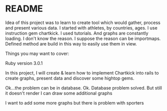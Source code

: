 # README

Idea of this project was to learn to create tool which would gather, process and present various data.
I started with athletes, by countries, ages.
I use instruction gem chartkick. I used tutorials.
And graphs are constantly loading.
I don't know the reason. I suppose the reason can be importmaps.
Defined method are build in this way to easily use them in view.

Things you may want to cover:

Ruby version
3.0.1

In this project, I will create & learn how to implement Chartkick into rails to create graphs, present data and discover some hightop gems.

Ok...the problem can be in database.
Ok. Database problem solved. But still it doesn't render
I can draw some additional graphs

I want to add some more graphs but there is problem with sporters
